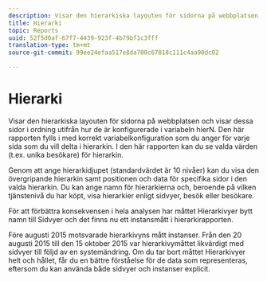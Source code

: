 ```yaml
---
description: Visar den hierarkiska layouten för sidorna på webbplatsen och visar dessa sidor i ordning utifrån hur de är konfigurerade i variabeln hierN. Den här rapporten fylls i med korrekt variabelkonfiguration som du anger för varje sida som du vill delta i hierarkin. I den här rapporten kan du se valda värden (t.ex. unika besökare) för hierarkin.
title: Hierarki
topic: Reports
uuid: 52f5d0af-67f7-4439-923f-4b79bf1c3fff
translation-type: tm+mt
source-git-commit: 99ee24efaa517e8da700c67818c111c4aa90dc02

---
```



# Hierarki

Visar den hierarkiska layouten för sidorna på webbplatsen och visar dessa sidor i ordning utifrån hur de är konfigurerade i variabeln hierN. Den här rapporten fylls i med korrekt variabelkonfiguration som du anger för varje sida som du vill delta i hierarkin. I den här rapporten kan du se valda värden (t.ex. unika besökare) för hierarkin.

Genom att ange hierarkidjupet (standardvärdet är 10 nivåer) kan du visa den övergripande hierarkin samt positionen och data för specifika sidor i den valda hierarkin. Du kan ange namn för hierarkierna och, beroende på vilken tjänstenivå du har köpt, visa hierarkier enligt sidvyer, besök eller besökare.

För att förbättra konsekvensen i hela analysen har måttet Hierarkivyer bytt namn till Sidvyer och det finns nu ett instansmått i hierarkirapporten.

Före augusti 2015 motsvarade hierarkivyns mått instanser. Från den 20 augusti 2015 till den 15 oktober 2015 var hierarkivymåttet likvärdigt med sidvyer till följd av en systemändring. Om du tar bort måttet Hierarkivyer helt och hållet, får du en bättre förståelse för de data som representeras, eftersom du kan använda både sidvyer och instanser explicit.
